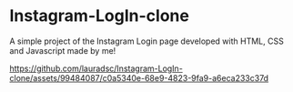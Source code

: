 ﻿# Instagram-LogIn-clone

 <p>A simple project of the Instagram Login page developed with HTML, CSS and Javascript made by me!</p>
 
 https://github.com/lauradsc/Instagram-LogIn-clone/assets/99484087/c0a5340e-68e9-4823-9fa9-a6eca233c37d

